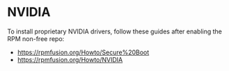 # NVIDIA

To install proprietary NVIDIA drivers, follow these guides after enabling the RPM non-free repo:
- https://rpmfusion.org/Howto/Secure%20Boot
- https://rpmfusion.org/Howto/NVIDIA